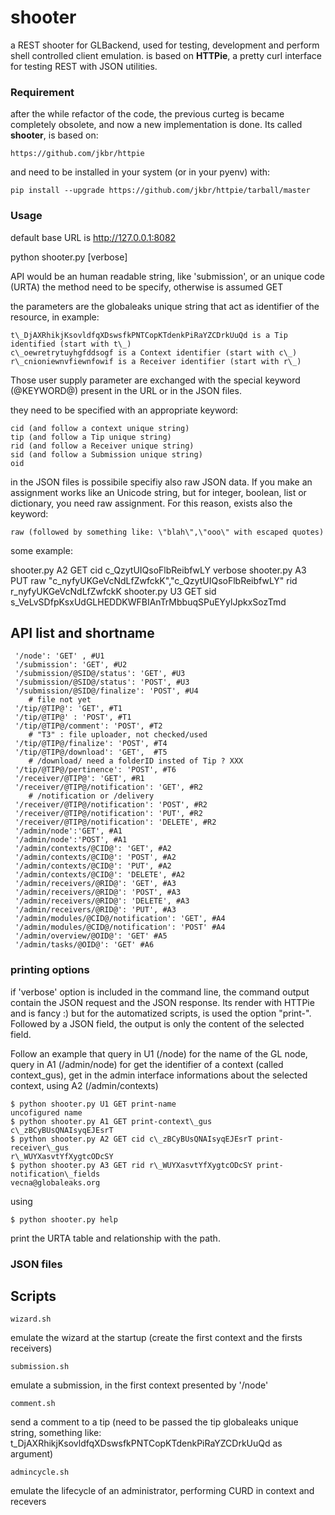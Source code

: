 # shooter

a REST shooter for GLBackend, used for testing, development and perform shell controlled
client emulation. is based on **HTTPie**, a pretty curl interface for testing REST with JSON
utilities.

### Requirement

after the while refactor of the code, the previous curteg is became completely obsolete, and
now a new implementation is done. Its called **shooter**, is based on:

    https://github.com/jkbr/httpie

and need to be installed in your system (or in your pyenv) with:

    pip install --upgrade https://github.com/jkbr/httpie/tarball/master


### Usage

default base URL is http://127.0.0.1:8082

python shooter.py <API> <method> <parms> [verbose]

API would be an human readable string, like 'submission', or an unique code (URTA)
the method need to be specify, otherwise is assumed GET

the parameters are the globaleaks unique string that act as identifier of the resource,
in example:

    t\_DjAXRhikjKsovldfqXDswsfkPNTCopKTdenkPiRaYZCDrkUuQd is a Tip identified (start with t\_)
    c\_oewretrytuyhgfddsogf is a Context identifier (start with c\_)
    r\_cnioniewnvfiewnfowif is a Receiver identifier (start with r\_)

Those user supply parameter are exchanged with the special keyword (@KEYWORD@) present in the
URL or in the JSON files.

they need to be specified with an appropriate keyword:

    cid (and follow a context unique string)
    tip (and follow a Tip unique string)
    rid (and follow a Receiver unique string)
    sid (and follow a Submission unique string)
    oid

in the JSON files is possibile specifiy also raw JSON data. If you make an assignment works
like an Unicode string, but for integer, boolean, list or dictionary, you need raw assignment.
For this reason, exists also the keyword:

    raw (followed by something like: \"blah\",\"ooo\" with escaped quotes)

some example:

shooter.py A2 GET cid c\_QzytUIQsoFlbReibfwLY verbose 
shooter.py A3 PUT raw \"c\_nyfyUKGeVcNdLfZwfckK\",\"c\_QzytUIQsoFlbReibfwLY\" rid r\_nyfyUKGeVcNdLfZwfckK
shooter.py U3 GET sid s\_VeLvSDfpKsxUdGLHEDDKWFBIAnTrMbbuqSPuEYylJpkxSozTmd

## API list and shortname

     '/node': 'GET' , #U1
     '/submission': 'GET', #U2
     '/submission/@SID@/status': 'GET', #U3
     '/submission/@SID@/status': 'POST', #U3
     '/submission/@SID@/finalize': 'POST', #U4
        # file not yet 
     '/tip/@TIP@': 'GET', #T1
     '/tip/@TIP@' : 'POST', #T1
     '/tip/@TIP@/comment': 'POST', #T2
        # "T3" : file uploader, not checked/used
     '/tip/@TIP@/finalize': 'POST', #T4
     '/tip/@TIP@/download': 'GET',  #T5
        # /download/ need a folderID insted of Tip ? XXX
     '/tip/@TIP@/pertinence': 'POST', #T6
     '/receiver/@TIP@': 'GET', #R1
     '/receiver/@TIP@/notification': 'GET', #R2
        # /notification or /delivery
     '/receiver/@TIP@/notification': 'POST', #R2
     '/receiver/@TIP@/notification': 'PUT', #R2
     '/receiver/@TIP@/notification': 'DELETE', #R2
     '/admin/node':'GET', #A1
     '/admin/node':'POST', #A1
     '/admin/contexts/@CID@': 'GET', #A2
     '/admin/contexts/@CID@': 'POST', #A2
     '/admin/contexts/@CID@': 'PUT', #A2
     '/admin/contexts/@CID@': 'DELETE', #A2
     '/admin/receivers/@RID@': 'GET', #A3
     '/admin/receivers/@RID@': 'POST', #A3
     '/admin/receivers/@RID@': 'DELETE', #A3
     '/admin/receivers/@RID@': 'PUT', #A3
     '/admin/modules/@CID@/notification': 'GET', #A4
     '/admin/modules/@CID@/notification': 'POST' #A4
     '/admin/overview/@OID@': 'GET' #A5
     '/admin/tasks/@OID@': 'GET' #A6

### printing options

if 'verbose' option is included in the command line, the command output contain the JSON
request and the JSON response. Its render with HTTPie and is fancy :)
but for the automatized scripts, is used the option "print-". Followed by a JSON field,
the output is only the content of the selected field.

Follow an example that query in U1 (/node) for the name of the GL node, query in A1
(/admin/node) for get the identifier of a context (called context\_gus), get in the admin
interface informations about the selected context, using A2 (/admin/contexts) 

    $ python shooter.py U1 GET print-name
    uncofigured name
    $ python shooter.py A1 GET print-context\_gus
    c\_zBCyBUsQNAIsyqEJEsrT
    $ python shooter.py A2 GET cid c\_zBCyBUsQNAIsyqEJEsrT print-receiver\_gus
    r\_WUYXasvtYfXygtcODcSY
    $ python shooter.py A3 GET rid r\_WUYXasvtYfXygtcODcSY print-notification\_fields
    vecna@globaleaks.org

using 

    $ python shooter.py help

print the URTA table and relationship with the path.

### JSON files


## Scripts

    wizard.sh

emulate the wizard at the startup (create the first context and the firsts receivers)

    submission.sh 
    
emulate a submission, in the first context presented by '/node'

    comment.sh

send a comment to a tip (need to be passed the tip globaleaks unique string, something
like: t\_DjAXRhikjKsovldfqXDswsfkPNTCopKTdenkPiRaYZCDrkUuQd as argument)

    admincycle.sh

emulate the lifecycle of an administrator, performing CURD in context and recevers
